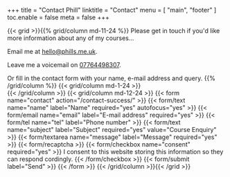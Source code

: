 +++
title = "Contact Phill"
linktitle = "Contact"
menu = [
  "main",
  "footer"
]
toc.enable = false
meta = false
+++

{{< grid >}}{{% grid/column md-11-24 %}}
Please get in touch if you'd like more information about any of my courses...

Email me at [hello@phills.me.uk](mailto:hello@phills.me.uk?subject=Climbing+Course+Enquiry).

Leave me a voicemail on [07764498307](tel:07764498307).

Or fill in the contact form with your name, e-mail address and query.
{{% /grid/column %}}
{{< grid/column md-1-24 >}}<br>{{< /grid/column >}}
{{< grid/column md-12-24 >}}
{{< form name="contact" action="/contact-success/" >}}
{{< form/text name="name" label="Name" required="yes" autofocus="yes" >}}
{{< form/email name="email" label="E-mail address" required="yes" >}}
{{< form/tel name="tel" label="Phone number" >}}
{{< form/text name="subject" label="Subject" required="yes" value="Course Enquiry" >}}
{{< form/textarea name="message" label="Message" required="yes" >}}
{{< form/recaptcha >}}
{{< form/checkbox name="consent" required="yes" >}}
I consent to this website storing this information so they can respond cordingly.
{{< /form/checkbox >}}
{{< form/submit label="Send" >}}
{{< /form >}}
{{< /grid/column >}}{{< /grid >}}
